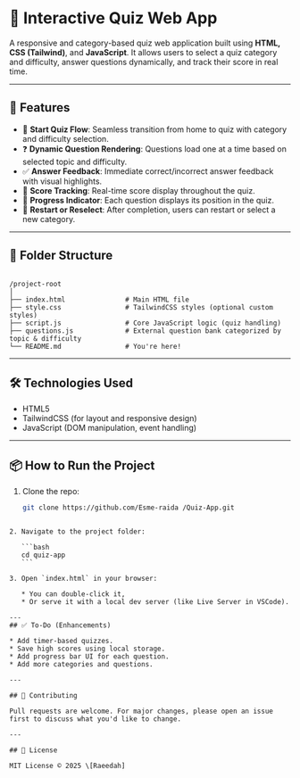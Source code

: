 # 🧠 Interactive Quiz Web App

A responsive and category-based quiz web application built using **HTML, CSS (Tailwind)**, and **JavaScript**. It allows users to select a quiz category and difficulty, answer questions dynamically, and track their score in real time.

---

## 🚀 Features

- 🏁 **Start Quiz Flow**: Seamless transition from home to quiz with category and difficulty selection.
- ❓ **Dynamic Question Rendering**: Questions load one at a time based on selected topic and difficulty.
- ✅ **Answer Feedback**: Immediate correct/incorrect answer feedback with visual highlights.
- 🧮 **Score Tracking**: Real-time score display throughout the quiz.
- 🧭 **Progress Indicator**: Each question displays its position in the quiz.
- 🔄 **Restart or Reselect**: After completion, users can restart or select a new category.

---

## 📁 Folder Structure

```

/project-root
│
├── index.html               # Main HTML file
├── style.css                # TailwindCSS styles (optional custom styles)
├── script.js                # Core JavaScript logic (quiz handling)
├── questions.js             # External question bank categorized by topic & difficulty
└── README.md                # You're here!

````

---

## 🛠️ Technologies Used

- HTML5
- TailwindCSS (for layout and responsive design)
- JavaScript (DOM manipulation, event handling)

---

## 📦 How to Run the Project

1. Clone the repo:
   ```bash
   git clone https://github.com/Esme-raida /Quiz-App.git
````

2. Navigate to the project folder:

   ```bash
   cd quiz-app
   ```

3. Open `index.html` in your browser:

   * You can double-click it,
   * Or serve it with a local dev server (like Live Server in VSCode).

---
## ✅ To-Do (Enhancements)

* Add timer-based quizzes.
* Save high scores using local storage.
* Add progress bar UI for each question.
* Add more categories and questions.

---

## 🤝 Contributing

Pull requests are welcome. For major changes, please open an issue first to discuss what you'd like to change.

---

## 📄 License

MIT License © 2025 \[Raeedah]


